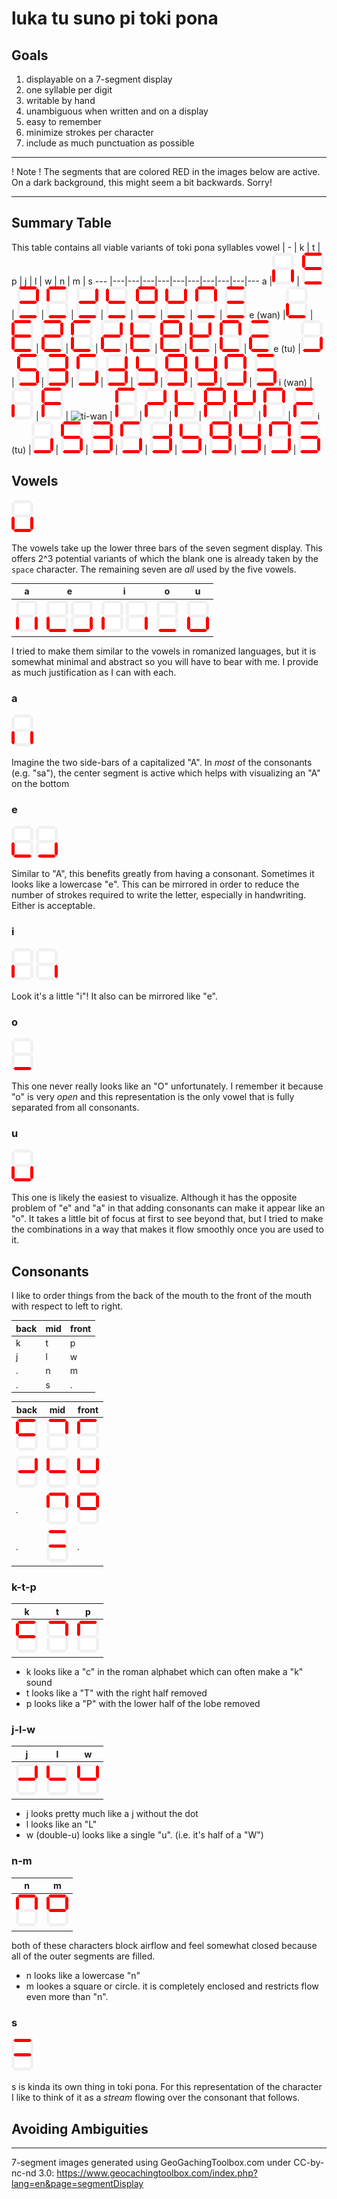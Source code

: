 # luka tu suno pi toki pona

## Goals
1. displayable on a 7-segment display
2. one syllable per digit
3. writable by hand
4. unambiguous when written and on a display
5. easy to remember
6. minimize strokes per character
7. include as much punctuation as possible


---
! Note ! The segments that are colored RED in the images below are active. On a dark background, this might seem a bit backwards. Sorry!

---

## Summary Table
This table contains all viable variants of toki pona syllables
vowel | - | k | t | p | j | l | w | n | m | s
---   |---|---|---|---|---|---|---|---|---|---
a |![a](./sitelen/a.png) | ![ka](./sitelen/ka.png) | ![ta](./sitelen/ta.png) | ![pa](./sitelen/pa.png) | ![ja](./sitelen/ja.png) | ![la](./sitelen/la.png) | ![ma](./sitelen/ma.png) | ![wa](./sitelen/wa.png) | ![na](./sitelen/na.png) | ![sa](./sitelen/sa.png)
e (wan) |![e-wan](./sitelen/e-wan.png) | ![ke-wan](./sitelen/ke-wan.png) | ![te-wan](./sitelen/te-wan.png) | ![pe-wan](./sitelen/pe-wan.png) | ![je-wan](./sitelen/je-wan.png) | ![le-wan](./sitelen/le-wan.png) | ![me-wan](./sitelen/me-wan.png) | ![we-wan](./sitelen/we-wan.png) | ![ne-wan](./sitelen/ne-wan.png) | ![se-wan](./sitelen/se-wan.png)
e (tu) |![e-tu](./sitelen/e-tu.png) | ![ke-tu](./sitelen/ke-tu.png) | ![te-tu](./sitelen/te-tu.png) | ![pe-tu](./sitelen/pe-tu.png) | ![je-tu](./sitelen/je-tu.png) | ![le-tu](./sitelen/le-tu.png) | ![me-tu](./sitelen/me-tu.png) | ![we-tu](./sitelen/we-tu.png) | ![ne-tu](./sitelen/ne-tu.png) | ![se-tu](./sitelen/se-tu.png)
i (wan) |![i-wan](./sitelen/i-wan.png) | ![ki-wan](./sitelen/ki-wan.png) | ![ti-wan](./sitelen/ti-wan.png) | ![pi-wan](./sitelen/pi-wan.png) | ![ji-wan](./sitelen/ji-wan.png) | ![li-wan](./sitelen/li-wan.png) | ![mi-wan](./sitelen/mi-wan.png) | ![wi-wan](./sitelen/wi-wan.png) | ![ni-wan](./sitelen/ni-wan.png) | ![si-wan](./sitelen/si-wan.png)
i (tu) |![e-tu](./sitelen/e-tu.png) | ![ke-tu](./sitelen/ke-tu.png) | ![te-tu](./sitelen/te-tu.png) | ![pe-tu](./sitelen/pe-tu.png) | ![je-tu](./sitelen/je-tu.png) | ![le-tu](./sitelen/le-tu.png) | ![me-tu](./sitelen/me-tu.png) | ![we-tu](./sitelen/we-tu.png) | ![ne-tu](./sitelen/ne-tu.png) | ![se-tu](./sitelen/se-tu.png)

## Vowels
![Vowel Segments](./sitelen/u.png)

The vowels take up the lower three bars of the seven segment display. This offers 2^3 potential variants of which the blank one is already taken by the `space` character. The remaining seven are _all_ used by the five vowels.

a | e | i | o | u
---|---|---|---|---
![Vowel a wan](./sitelen/a.png) | ![Vowel e wan](./sitelen/e-wan.png) ![Vowel e tu](./sitelen/e-tu.png) | ![Vowel i wan](./sitelen/i-wan.png) ![Vowel i tu](./sitelen/i-tu.png) | ![Vowel o wan](./sitelen/o.png) | ![Vowel u wan](./sitelen/u.png)

I tried to make them similar to the vowels in romanized languages, but it is somewhat minimal and abstract so you will have to bear with me. I provide as much justification as I can with each.

### a
![Vowel a](./sitelen/a.png)

Imagine the two side-bars of a capitalized "A". In _most_ of the consonants (e.g. "sa"), the center segment is active which helps with visualizing an "A" on the bottom

### e
![Vowel e wan](./sitelen/e-wan.png)
![Vowel e tu](./sitelen/e-tu.png)

Similar to "A", this benefits greatly from having a consonant. Sometimes it looks like a lowercase "e". This can be mirrored in order to reduce the number of strokes required to write the letter, especially in handwriting. Either is acceptable.

### i
![Vowel i wan](./sitelen/i-wan.png)
![Vowel i tu](./sitelen/i-tu.png)

Look it's a little "i"! It also can be mirrored like "e".

### o
![Vowel o](./sitelen/o.png)

This one never really looks like an "O" unfortunately. I remember it because "o" is very _open_ and this representation is the only vowel that is fully separated from all consonants.

### u
![Vowel u](./sitelen/u.png)

This one is likely the easiest to visualize. Although it has the opposite problem of "e" and "a" in that adding consonants can make it appear like an "o". It takes a little bit of focus at first to see beyond that, but I tried to make the combinations in a way that makes it flow smoothly once you are used to it.

## Consonants
I like to order things from the back of the mouth to the front of the mouth with respect to left to right.

 back |mid |front
 ---|---|---
 k | t | p
 j | l | w
 . | n | m
 . | s | .

 back |mid |front
 ---|---|---
![Consonant k](./sitelen/k.png) | ![Consonant t](./sitelen/t.png) | ![Consonant p](./sitelen/p.png)
![Consonant j](./sitelen/j.png) | ![Consonant l](./sitelen/l.png) | ![Consonant w](./sitelen/w.png)
. | ![Consonant n](./sitelen/n.png) | ![Consonant m](./sitelen/m.png)
. | ![Consonant s](./sitelen/s.png) | .



### k-t-p
k | t | p
---|---|---
![Consonant k](./sitelen/k.png) | ![Consonant t](./sitelen/t.png) | ![Consonant p](./sitelen/p.png)

- k looks like a "c" in the roman alphabet which can often make a "k" sound
- t looks like a "T" with the right half removed
- p looks like a "P" with the lower half of the lobe removed

### j-l-w
j | l | w
---|---|---
![Consonant j](./sitelen/j.png) | ![Consonant l](./sitelen/l.png) | ![Consonant w](./sitelen/w.png)

- j looks pretty much like a j without the dot
- l looks like an "L"
- w (double-u) looks like a single "u". (i.e. it's half of a "W")

### n-m
n | m
---|---
![Consonant n](./sitelen/n.png) | ![Consonant m](./sitelen/m.png)

both of these characters block airflow and feel somewhat closed because all of the outer segments are filled. 
- n looks like a lowercase "n"
- m lookes a square or circle. it is completely enclosed and restricts flow even more than "n".

### s
![Consonant s](./sitelen/s.png)

s is kinda its own thing in toki pona. For this representation of the character I like to think of it as a *stream* flowing over the consonant that follows.

## Avoiding Ambiguities



---
7-segment images generated using GeoGachingToolbox.com under CC-by-nc-nd 3.0: https://www.geocachingtoolbox.com/index.php?lang=en&page=segmentDisplay